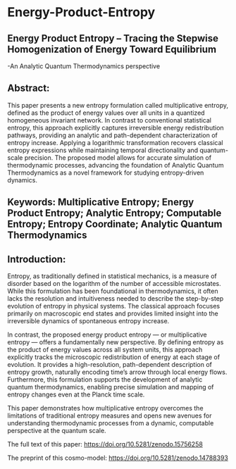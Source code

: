 # Energy-Product-Entropy

## Energy Product Entropy – Tracing the Stepwise Homogenization of Energy Toward Equilibrium

-An Analytic Quantum Thermodynamics perspective

## Abstract:

This paper presents a new entropy formulation called multiplicative entropy, defined as the product of energy values over all units in a quantized homogeneous invariant network. In contrast to conventional statistical entropy, this approach explicitly captures irreversible energy redistribution pathways, providing an analytic and path-dependent characterization of entropy increase. Applying a logarithmic transformation recovers classical entropy expressions while maintaining temporal directionality and quantum-scale precision. The proposed model allows for accurate simulation of thermodynamic processes, advancing the foundation of Analytic Quantum Thermodynamics as a novel framework for studying entropy-driven dynamics.

## Keywords: Multiplicative Entropy; Energy Product Entropy; Analytic Entropy; Computable Entropy; Entropy Coordinate; Analytic Quantum Thermodynamics

## Introduction:
Entropy, as traditionally defined in statistical mechanics, is a measure of disorder based on the logarithm of the number of accessible microstates. While this formulation has been foundational in thermodynamics, it often lacks the resolution and intuitiveness needed to describe the step-by-step evolution of entropy in physical systems. The classical approach focuses primarily on macroscopic end states and provides limited insight into the irreversible dynamics of spontaneous entropy increase.

In contrast, the proposed energy product entropy — or multiplicative entropy — offers a fundamentally new perspective. By defining entropy as the product of energy values across all system units, this approach explicitly tracks the microscopic redistribution of energy at each stage of evolution. It provides a high-resolution, path-dependent description of entropy growth, naturally encoding time’s arrow through local energy flows. Furthermore, this formulation supports the development of analytic quantum thermodynamics, enabling precise simulation and mapping of entropy changes even at the Planck time scale.

This paper demonstrates how multiplicative entropy overcomes the limitations of traditional entropy measures and opens new avenues for understanding thermodynamic processes from a dynamic, computable perspective at the quantum scale.

The full text of this paper: https://doi.org/10.5281/zenodo.15756258

The preprint of this cosmo-model: https://doi.org/10.5281/zenodo.14788393 
